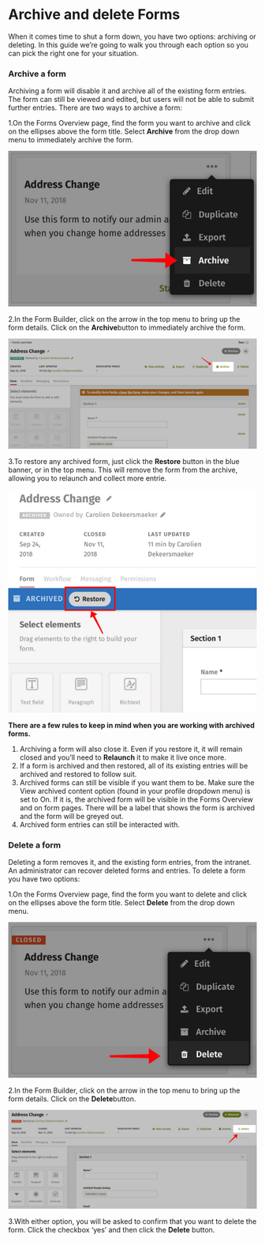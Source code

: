 # Archive and delete Forms



When it comes time to shut a form down, you have two options: archiving or deleting. In this guide we’re going to walk you through each option so you can pick the right one for your situation.

### Archive a form

Archiving a form will disable it and archive all of the existing form entries. The form can still be viewed and edited, but users will not be able to submit further entries. There are two ways to archive a form:

1.On the Forms Overview page, find the form you want to archive and click on the ellipses above the form title. Select **Archive** from the drop down menu to immediately archive the form.

![](../../../.gitbook/assets/1%20%2891%29.png)

2.In the Form Builder, click on the arrow in the top menu to bring up the form details. Click on the **Archive**button to immediately archive the form.

![](../../../.gitbook/assets/2%20%2843%29.png)

3.To restore any archived form, just click the **Restore** button in the blue banner, or in the top menu. This will remove the form from the archive, allowing you to relaunch and collect more entrie.

  


![](../../../.gitbook/assets/3%20%285%29.png)



**There are a few rules to keep in mind when you are working with archived forms.**

1. Archiving a form will also close it. Even if you restore it, it will remain closed and you’ll need to **Relaunch** it to make it live once more.
2. If a form is archived and then restored, all of its existing entries will be archived and restored to follow suit.
3. Archived forms can still be visible if you want them to be. Make sure the View archived content option \(found in your profile dropdown menu\) is set to On. If it is, the archived form will be visible in the Forms Overview and on form pages. There will be a label that shows the form is archived and the form will be greyed out.
4. Archived form entries can still be interacted with.

### Delete a form

Deleting a form removes it, and the existing form entries, from the intranet. An administrator can recover deleted forms and entries. To delete a form you have two options:

1.On the Forms Overview page, find the form you want to delete and click on the ellipses above the form title. Select **Delete** from the drop down menu.  


![](../../../.gitbook/assets/4%20%2821%29.png)

2.In the Form Builder, click on the arrow in the top menu to bring up the form details. Click on the **Delete**button.

![](../../../.gitbook/assets/5%20%2838%29.png)



3.With either option, you will be asked to confirm that you want to delete the form. Click the checkbox ‘yes’ and then click the **Delete** button.

